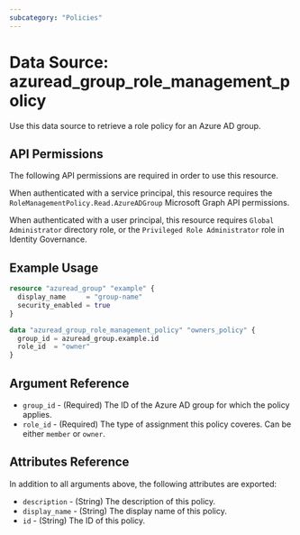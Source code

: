 ```yaml
---
subcategory: "Policies"
---
```


# Data Source: azuread_group_role_management_policy

Use this data source to retrieve a role policy for an Azure AD group.

## API Permissions

The following API permissions are required in order to use this resource.

When authenticated with a service principal, this resource requires the `RoleManagementPolicy.Read.AzureADGroup` Microsoft Graph API permissions.

When authenticated with a user principal, this resource requires `Global Administrator` directory role, or the `Privileged Role Administrator` role in Identity Governance.

## Example Usage

```terraform
resource "azuread_group" "example" {
  display_name     = "group-name"
  security_enabled = true
}

data "azuread_group_role_management_policy" "owners_policy" {
  group_id = azuread_group.example.id
  role_id  = "owner"
}
```

## Argument Reference

* `group_id` - (Required) The ID of the Azure AD group for which the policy applies.
* `role_id` - (Required) The type of assignment this policy coveres. Can be either `member` or `owner`.

## Attributes Reference

In addition to all arguments above, the following attributes are exported:

* `description` - (String) The description of this policy.
* `display_name` - (String) The display name of this policy.
* `id` - (String) The ID of this policy.
